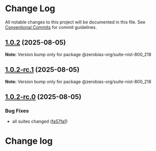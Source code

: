 # Change Log

All notable changes to this project will be documented in this file.
See [Conventional Commits](https://conventionalcommits.org) for commit guidelines.

## [1.0.2](https://github.com/zerobias-org/suite/compare/@zerobias-org/suite-nist-800_218@1.0.2-rc.1...@zerobias-org/suite-nist-800_218@1.0.2) (2025-08-05)

**Note:** Version bump only for package @zerobias-org/suite-nist-800_218





## [1.0.2-rc.1](https://github.com/zerobias-org/suite/compare/@zerobias-org/suite-nist-800_218@1.0.2-rc.0...@zerobias-org/suite-nist-800_218@1.0.2-rc.1) (2025-08-05)

**Note:** Version bump only for package @zerobias-org/suite-nist-800_218





## [1.0.2-rc.0](https://github.com/zerobias-org/suite/compare/@zerobias-org/suite-nist-800_218@1.0.1...@zerobias-org/suite-nist-800_218@1.0.2-rc.0) (2025-08-05)


### Bug Fixes

* all suites changed ([fa57fa1](https://github.com/zerobias-org/suite/commit/fa57fa1af7628003297df46b2d7740fe95bd2666))





# Change log
